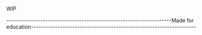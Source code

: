 WIP

--------------------------------------------------------------------Made for education--------------------------------------------------------------------
